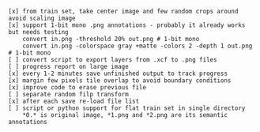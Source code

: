     [x] from train set, take center image and few random crops around avoid scaling image
    [x] support 1-bit mono .png annotations - probably it already works but needs testing
        convert in.png -threshold 20% out.png # 1-bit mono
        convert in.png -colorspace gray +matte -colors 2 -depth 1 out.png # 1-bit mono
    [ ] convert script to export layers from .xcf to .png files
    [ ] progress report on large image
    [x] every 1-2 minutes save unfinished output to track progress
    [x] margin few pixels tile overlap to avoid boundary conditions
    [x] improve code to erase previous file
    [ ] separate random filp transform
    [x] after each save re-load file list
    [ ] script or python support for flat train set in single directory
        *0.* is original image, *1.png and *2.png are its semantic annotations